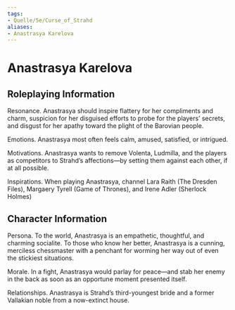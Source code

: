 ```yaml
---
tags:
- Quelle/5e/Curse_of_Strahd
aliases:
- Anastrasya Karelova 
---
```

# Anastrasya Karelova 
## Roleplaying Information
Resonance. Anastrasya should inspire flattery for her compliments and charm, suspicion for her disguised efforts to probe for the players’ secrets, and disgust for her apathy toward the plight of the Barovian people.

Emotions. Anastrasya most often feels calm, amused, satisfied, or intrigued.

Motivations. Anastrasya wants to remove Volenta, Ludmilla, and the players as competitors to Strahd’s affections—by setting them against each other, if at all possible.

Inspirations. When playing Anastrasya, channel Lara Raith (The Dresden Files), Margaery Tyrell (Game of Thrones), and Irene Adler (Sherlock Holmes)

## Character Information
Persona. To the world, Anastrasya is an empathetic, thoughtful, and charming socialite. To those who know her better, Anastrasya is a cunning, merciless chessmaster with a penchant for worming her way out of even the stickiest situations.

Morale. In a fight, Anastrasya would parlay for peace—and stab her enemy in the back as soon as an opportune moment presented itself.

Relationships. Anastrasya is Strahd’s third-youngest bride and a former Vallakian noble from a now-extinct house.
